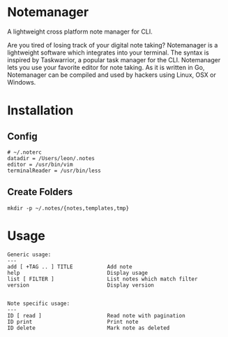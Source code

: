 # Notemanager
A lightweight cross platform note manager for CLI.

Are you tired of losing track of your digital note taking? Notemanager is a lightweight software which integrates into your terminal. The syntax is inspired by Taskwarrior, a popular task manager for the CLI.
Notemanager lets you use your favorite editor for note taking. As it is written in Go, Notemanager can be compiled and used by hackers using Linux, OSX or Windows.


# Installation

## Config
```
# ~/.noterc
datadir = /Users/leon/.notes
editor = /usr/bin/vim
terminalReader = /usr/bin/less

```

## Create Folders
```
mkdir -p ~/.notes/{notes,templates,tmp}
```


# Usage

```
Generic usage:
---
add [ +TAG .. ] TITLE           Add note
help                            Display usage
list [ FILTER ]                 List notes which match filter
version                         Display version


Note specific usage:
---
ID [ read ]                     Read note with pagination
ID print                        Print note
ID delete                       Mark note as deleted
```

